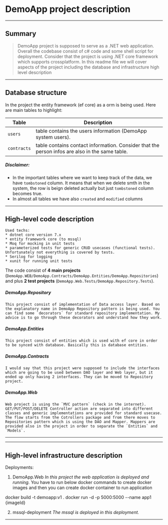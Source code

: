 # DemoApp project description

---

## Summary
> DemoApp project is supposed to serve as a .NET web application.
Overall the codebase consist of c# code and some shell script for deployment.
 Consider that the project is using .NET core framework which supports crossplatform. In this readme file we will cover aspects of the project including the database and infrastructure high level description

---

## Database structure
In the project the entity framework (ef core) as a orm is being used.
Here are main tables to highlight:

| Table | Description |
| ------ | ------ |
| `users` | table contains the users information (DemoApp system users).  
| `contracts` | table contains contact information. Consider that the person infos are also in the same table. |


##### Disclaimer:
* In the important tables where we want to keep track of the data, we have `tombstoned` column. It means that when we delete smth in the system, the row is beign deleted actually but just `tombstoned` column becomes true.
* In almost all tables we have also `created` and `modified` columns

---

## High-level code description

```
Used techs:
* dotnet core version 7.x
* entity framework core (to mssql)
* Moq for mocking in unit tests
* parameterized tests for generic CRUD usecases (functional tests). Unfortunately not everything is covered by tests.
* Serilog for logging
* xunit for running unit tests
```

The code consist of **4 main projects** (`DemoApp.WEB/DemoApp.Contracts/DemoApp.Entities/DemoApp.Repositories`) and plus **2 test projects** (`DemoApp.Web.Tests/DemoApp.Repository.Tests`).

##### DemoApp.Repository
```
This project consist of implementation of Data access layer. Based on the explanatory name in DemoApp Repository pattern is being used. You can find some `decorators` for standard repository implementation. My advice is to go through these decorators and understand how they work.
```
##### DemoApp.Entities
```
This project consist of entities which is used with ef core in order to be synced with database. Basically this is database entities.
```
##### DemoApp.Contracts
```
I would say that this project were supposed to include the interfaces which are going to be used between DAO layer and Web layer, but it ended up only having 2 interfaces. They can be moved to Repository project.
```
##### DemoApp.Web
```
Web project is using the `MVC pattern` (check in the internet). GET/PUT/POST/DELETE Controller action are separated into different classes and generic implementations are provided for standard usecase.
The flow starts from the Cotrollers package and from there moves to Repositories pattern which is using the DAO and Mapper. Mappers are provided also in the project in order to separate the `Entities` and `Models`.

```

---


---

## High-level infrastructure description

Deployments: 
1. DemoApp.Web
*In this project the web application is deployed and running.*
You have to run below docker commands to create docker images and then you can create docker container to run application

docker build -t demoapp:v1 .
docker run -d -p 5000:5000 --name app1 {imageId}

2. mssql-deployment
*The mssql is deployed in this deployment.*

---
